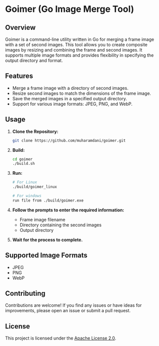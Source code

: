 # Goimer (Go Image Merge Tool)

## Overview

Goimer is a command-line utility written in Go for merging a frame image with a set of second images. This tool allows you to create composite images by resizing and combining the frame and second images. It supports multiple image formats and provides flexibility in specifying the output directory and format.

## Features

- Merge a frame image with a directory of second images.
- Resize second images to match the dimensions of the frame image.
- Save the merged images in a specified output directory.
- Support for various image formats: JPEG, PNG, and WebP.

## Usage

1. **Clone the Repository:**

   ```bash
   git clone https://github.com/muharamdani/goimer.git
   ```

2. **Build:**

   ```bash
   cd goimer
   ./build.sh
   ```

3. **Run:**
   
   ```bash
   # For Linux   
   ./build/goimer_linux
   
   # For windows
   run file from ./build/goimer.exe
   ```

4. **Follow the prompts to enter the required information:**
    - Frame image filename
    - Directory containing the second images
    - Output directory

5. **Wait for the process to complete.**

## Supported Image Formats

- JPEG
- PNG
- WebP

## Contributing

Contributions are welcome! If you find any issues or have ideas for improvements, please open an issue or submit a pull request.

## License

This project is licensed under the [Apache License 2.0](LICENSE).

